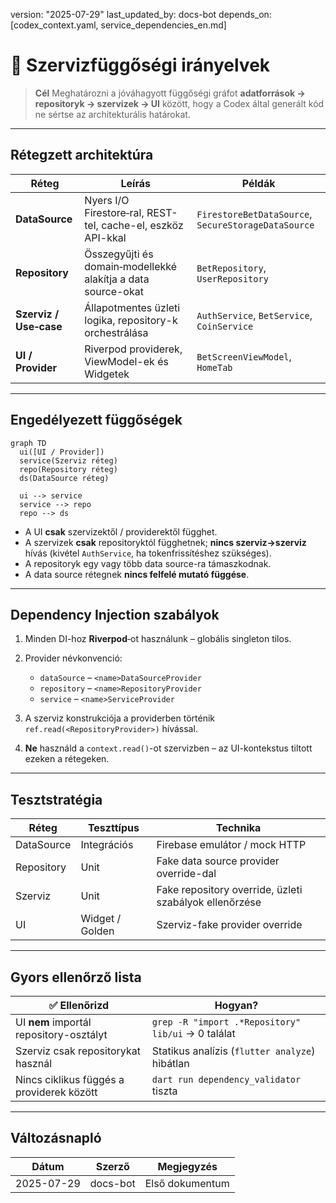 version: "2025-07-29"
last\_updated\_by: docs-bot
depends\_on: \[codex\_context.yaml, service\_dependencies\_en.md]

# 🔗 Szervizfüggőségi irányelvek

> **Cél**
> Meghatározni a jóváhagyott függőségi gráfot **adatforrások → repositoryk → szervizek → UI** között, hogy a Codex által generált kód ne sértse az architekturális határokat.

---

## Rétegzett architektúra

| Réteg                  | Leírás                                                       | Példák                                              |
| ---------------------- | ------------------------------------------------------------ | --------------------------------------------------- |
| **DataSource**         | Nyers I/O Firestore‑ral, REST-tel, cache-el, eszköz API-kkal | `FirestoreBetDataSource`, `SecureStorageDataSource` |
| **Repository**         | Összegyűjti és domain‑modellekké alakítja a data source-okat | `BetRepository`, `UserRepository`                   |
| **Szerviz / Use‑case** | Állapotmentes üzleti logika, repository-k orchestrálása      | `AuthService`, `BetService`, `CoinService`          |
| **UI / Provider**      | Riverpod providerek, ViewModel-ek és Widgetek                | `BetScreenViewModel`, `HomeTab`                     |

---

## Engedélyezett függőségek

```mermaid
graph TD
  ui([UI / Provider])
  service(Szerviz réteg)
  repo(Repository réteg)
  ds(DataSource réteg)

  ui --> service
  service --> repo
  repo --> ds
```

- A UI **csak** szervizektől / providerektől függhet.
- A szervizek **csak** repositoryktól függhetnek; **nincs szerviz→szerviz** hívás (kivétel `AuthService`, ha tokenfrissítéshez szükséges).
- A repositoryk egy vagy több data source-ra támaszkodnak.
- A data source rétegnek **nincs felfelé mutató függése**.

---

## Dependency Injection szabályok

1. Minden DI-hoz **Riverpod**‑ot használunk – globális singleton tilos.
2. Provider névkonvenció:

   - `dataSource` – `<name>DataSourceProvider`
   - `repository` – `<name>RepositoryProvider`
   - `service` – `<name>ServiceProvider`
3. A szerviz konstrukciója a providerben történik `ref.read(<RepositoryProvider>)` hívással.
4. **Ne** használd a `context.read()`-ot szervizben – az UI-kontekstus tiltott ezeken a rétegeken.

---

## Tesztstratégia

| Réteg      | Teszttípus      | Technika                                               |
| ---------- | --------------- | ------------------------------------------------------ |
| DataSource | Integrációs     | Firebase emulátor / mock HTTP                          |
| Repository | Unit            | Fake data source provider override-dal                 |
| Szerviz    | Unit            | Fake repository override, üzleti szabályok ellenőrzése |
| UI         | Widget / Golden | Szerviz-fake provider override                         |

---

## Gyors ellenőrző lista

| ✅ Ellenőrizd                              | Hogyan?                                            |
| ----------------------------------------- | -------------------------------------------------- |
| UI **nem** importál repository-osztályt   | `grep -R "import .*Repository" lib/ui` → 0 találat |
| Szerviz csak repositorykat használ        | Statikus analízis (`flutter analyze`) hibátlan     |
| Nincs ciklikus függés a providerek között | `dart run dependency_validator` tiszta             |

---

## Változásnapló

| Dátum      | Szerző   | Megjegyzés      |
| ---------- | -------- | --------------- |
| 2025-07-29 | docs-bot | Első dokumentum |
